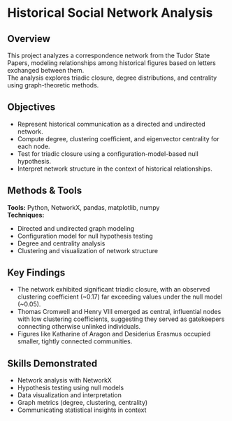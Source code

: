 # Historical Social Network Analysis

## Overview
This project analyzes a correspondence network from the Tudor State Papers, modeling relationships among historical figures based on letters exchanged between them.  
The analysis explores triadic closure, degree distributions, and centrality using graph-theoretic methods.

## Objectives
- Represent historical communication as a directed and undirected network.
- Compute degree, clustering coefficient, and eigenvector centrality for each node.
- Test for triadic closure using a configuration-model-based null hypothesis.
- Interpret network structure in the context of historical relationships.

## Methods & Tools
**Tools:** Python, NetworkX, pandas, matplotlib, numpy  
**Techniques:**
- Directed and undirected graph modeling  
- Configuration model for null hypothesis testing  
- Degree and centrality analysis  
- Clustering and visualization of network structure  

## Key Findings
- The network exhibited significant triadic closure, with an observed clustering coefficient (~0.17) far exceeding values under the null model (~0.05).  
- Thomas Cromwell and Henry VIII emerged as central, influential nodes with low clustering coefficients, suggesting they served as gatekeepers connecting otherwise unlinked individuals.  
- Figures like Katharine of Aragon and Desiderius Erasmus occupied smaller, tightly connected communities.  

## Skills Demonstrated
- Network analysis with NetworkX  
- Hypothesis testing using null models  
- Data visualization and interpretation  
- Graph metrics (degree, clustering, centrality)  
- Communicating statistical insights in context
